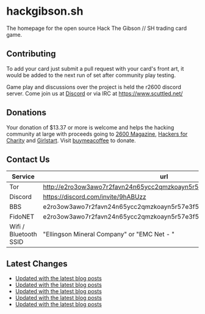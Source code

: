 # hackgibson.sh
The homepage for the open source Hack The Gibson // SH trading card game.


## Contributing

To add your card just submit a pull request with your card's front art, it would be added to the next run of set after community play testing.

Game play and discussions over the project is held the r2600 discord server. Come join us at [Discord](https://discord.com/invite/9hABUzz) or via IRC at https://www.scuttled.net/


## Donations

Your donation of $13.37 or more is welcome and helps the hacking community at large with proceeds going to [2600 Magazine](https://2600.com/), [Hackers for Charity](https://hackersforcharity.org) and [Girlstart](https://girlstart.org).  Visit [buymeacoffee](https://www.buymeacoffee.com/hackgibson.sh) to donate.


## Contact Us

Service | url
-|-
Tor | http://e2ro3ow3awo7r2favn24n65ycc2qmzkoayn5r57e3f56nvjwdcgg32ad.onion
Discord | https://discord.com/invite/9hABUzz
BBS | e2ro3ow3awo7r2favn24n65ycc2qmzkoayn5r57e3f56nvjwdcgg32ad.onion:23
FidoNET | e2ro3ow3awo7r2favn24n65ycc2qmzkoayn5r57e3f56nvjwdcgg32ad.onion:24554
Wifi / Bluetooth SSID | "Ellingson Mineral Company" or "EMC Net - <fidonet address>"

## Latest Changes
<!-- BLOG-POST-LIST:START -->
- [Updated with the latest blog posts](https://github.com/DFW2600/hackgibson.sh/commit/3f2ddb1e7edb2581c5fd7e636bf753f9de8e3000)
- [Updated with the latest blog posts](https://github.com/DFW2600/hackgibson.sh/commit/c6f632c0423a04ab2e44a63119f58a0cafacabd8)
- [Updated with the latest blog posts](https://github.com/DFW2600/hackgibson.sh/commit/b307826da7ba0826666e056d6dab10ea1bcfb683)
- [Updated with the latest blog posts](https://github.com/DFW2600/hackgibson.sh/commit/824448220e134e9535b822faaff31d7886577c6e)
- [Updated with the latest blog posts](https://github.com/DFW2600/hackgibson.sh/commit/b42588196ffd4cbdf5f8e51030b018ebe2446eee)
<!-- BLOG-POST-LIST:END -->

